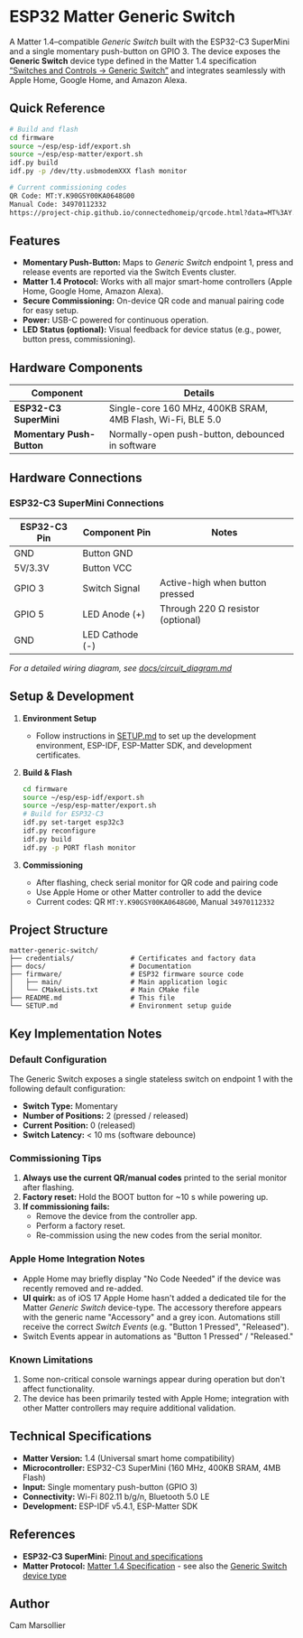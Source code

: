 # ESP32 Matter Generic Switch

A Matter 1.4–compatible *Generic Switch* built with the ESP32-C3 SuperMini and a single momentary push-button on GPIO 3. The device exposes the **Generic Switch** device type defined in the Matter 1.4 specification [“Switches and Controls → Generic Switch”](https://handbook.buildwithmatter.com/howitworks/devicetypes/#generic-switch) and integrates seamlessly with Apple Home, Google Home, and Amazon Alexa.

## Quick Reference

```bash
# Build and flash
cd firmware
source ~/esp/esp-idf/export.sh
source ~/esp/esp-matter/export.sh
idf.py build
idf.py -p /dev/tty.usbmodemXXX flash monitor

# Current commissioning codes
QR Code: MT:Y.K90GSY00KA0648G00
Manual Code: 34970112332
https://project-chip.github.io/connectedhomeip/qrcode.html?data=MT%3AY.K90GSY00KA0648G00
```

## Features

- **Momentary Push-Button:** Maps to *Generic Switch* endpoint 1, press and release events are reported via the Switch Events cluster.
- **Matter 1.4 Protocol:** Works with all major smart-home controllers (Apple Home, Google Home, Amazon Alexa).
- **Secure Commissioning:** On-device QR code and manual pairing code for easy setup.
- **Power:** USB-C powered for continuous operation.
- **LED Status (optional):** Visual feedback for device status (e.g., power, button press, commissioning).

## Hardware Components

| Component | Details |
|-----------|---------|
| **ESP32-C3 SuperMini** | Single-core 160 MHz, 400KB SRAM, 4MB Flash, Wi-Fi, BLE 5.0 |
| **Momentary Push-Button** | Normally-open push-button, debounced in software |

## Hardware Connections

### ESP32-C3 SuperMini Connections

| ESP32-C3 Pin | Component Pin | Notes                   |
|--------------|---------------|-------------------------|
| GND          | Button GND    |                         |
| 5V/3.3V      | Button VCC    |                         |
| GPIO 3       | Switch Signal | Active-high when button pressed |
| GPIO 5       | LED Anode (+) | Through 220 Ω resistor   (optional) |
| GND          | LED Cathode (-)|                         |

*For a detailed wiring diagram, see [docs/circuit_diagram.md](docs/circuit_diagram.md)*

## Setup & Development

1. **Environment Setup**
   - Follow instructions in [SETUP.md](SETUP.md) to set up the development environment, ESP-IDF, ESP-Matter SDK, and development certificates.

2. **Build & Flash**
   ```bash
   cd firmware
   source ~/esp/esp-idf/export.sh
   source ~/esp/esp-matter/export.sh
   # Build for ESP32-C3
   idf.py set-target esp32c3
   idf.py reconfigure
   idf.py build
   idf.py -p PORT flash monitor
   ```

3. **Commissioning**
   - After flashing, check serial monitor for QR code and pairing code
   - Use Apple Home or other Matter controller to add the device
   - Current codes: QR `MT:Y.K90GSY00KA0648G00`, Manual `34970112332`

## Project Structure

```
matter-generic-switch/
├── credentials/              # Certificates and factory data
├── docs/                     # Documentation
├── firmware/                 # ESP32 firmware source code
│   ├── main/                 # Main application logic
│   └── CMakeLists.txt        # Main CMake file
├── README.md                 # This file
└── SETUP.md                  # Environment setup guide
```

## Key Implementation Notes

### Default Configuration
The Generic Switch exposes a single stateless switch on endpoint 1 with the following default configuration:
* **Switch Type:** Momentary
* **Number of Positions:** 2 (pressed / released)
* **Current Position:** 0 (released)
* **Switch Latency:** < 10 ms (software debounce)

### Commissioning Tips
1. **Always use the current QR/manual codes** printed to the serial monitor after flashing.
2. **Factory reset:** Hold the BOOT button for ~10 s while powering up.
3. **If commissioning fails:**
   - Remove the device from the controller app.
   - Perform a factory reset.
   - Re-commission using the new codes from the serial monitor.

### Apple Home Integration Notes
* Apple Home may briefly display "No Code Needed" if the device was recently removed and re-added.
* **UI quirk:** as of iOS 17 Apple Home hasn't added a dedicated tile for the Matter *Generic Switch* device-type. The accessory therefore appears with the generic name "Accessory" and a grey icon. Automations still receive the correct *Switch Events* (e.g. "Button 1 Pressed", "Released").
* Switch Events appear in automations as "Button 1 Pressed" / "Released."

### Known Limitations

1. Some non-critical console warnings appear during operation but don't affect functionality.
2. The device has been primarily tested with Apple Home; integration with other Matter controllers may require additional validation.

## Technical Specifications

- **Matter Version:** 1.4 (Universal smart home compatibility)
- **Microcontroller:** ESP32-C3 SuperMini (160 MHz, 400KB SRAM, 4MB Flash)
- **Input:** Single momentary push-button (GPIO 3)
- **Connectivity:** Wi-Fi 802.11 b/g/n, Bluetooth 5.0 LE
- **Development:** ESP-IDF v5.4.1, ESP-Matter SDK

## References

- **ESP32-C3 SuperMini:** [Pinout and specifications](https://github.com/sidharthmohannair/Tutorial-ESP32-C3-Super-Mini)
- **Matter Protocol:** [Matter 1.4 Specification](https://csa-iot.org/all-solutions/matter/) - see also the [Generic Switch device type](https://handbook.buildwithmatter.com/howitworks/devicetypes/#generic-switch)

## Author

Cam Marsollier
